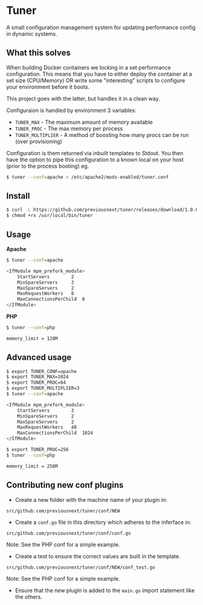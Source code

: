 Tuner
=====

A small configuration management system for updating performance config in dynamic systems.

## What this solves

When building Docker containers we locking in a set performance configuration. This means that
you have to either deploy the container at a set size (CPU/Memory) OR write some "interesting"
scripts to configure your environment before it boots.

This project goes with the latter, but handles it in a clean way.

Configuraion is handled by environment 3 variables:

* `TUNER_MAX` - The maximum amount of memory available
* `TUNER_PROC` - The max memory per process
* `TUNER_MULTIPLIER` - A method of boosting how many procs can be run (over provisioning)

Configuration is them returned via inbuilt templates to Stdout. You then have the option to pipe
this configuration to a known local on your host (prior to the process booting) eg.

```bash
$ tuner --conf=apache > /etc/apache2/mods-enabled/tuner.conf
```

## Install

```bash
$ curl -L https://github.com/previousnext/tuner/releases/download/1.0.0/tuner-linux-amd64 -o /usr/local/bin/tuner
$ chmod +rx /usr/local/bin/tuner
```

## Usage

**Apache**

```bash
$ tuner --conf=apache

<IfModule mpm_prefork_module>
	StartServers		2
	MinSpareServers		2
	MaxSpareServers		2
	MaxRequestWorkers	8
	MaxConnectionsPerChild  8
</IfModule>
```

**PHP**

```bash
$ tuner --conf=php

memory_limit = 128M
```

## Advanced usage

```bash
$ export TUNER_CONF=apache
$ export TUNER_MAX=1024
$ export TUNER_PROC=64
$ export TUNER_MULTIPLIER=3
$ tuner --conf=apache

<IfModule mpm_prefork_module>
	StartServers		2
	MinSpareServers		2
	MaxSpareServers		2
	MaxRequestWorkers	48
	MaxConnectionsPerChild  1024
</IfModule>

$ export TUNER_PROC=256
$ tuner --conf=php

memory_limit = 256M
```

## Contributing new conf plugins

* Create a new folder with the machine name of your plugin in:

```
src/github.com/previousnext/tuner/conf/NEW
```

* Create a `conf.go` file in this directory which adheres to the inferface in:

```
src/github.com/previousnext/tuner/conf/conf.go
```

Note: See the PHP conf for a simple example.

* Create a test to ensure the correct values are built in the template.

```
src/github.com/previousnext/tuner/conf/NEW/conf_test.go
```

Note: See the PHP conf for a simple example.

* Ensure that the new plugin is added to the `main.go` import statement like the others.
